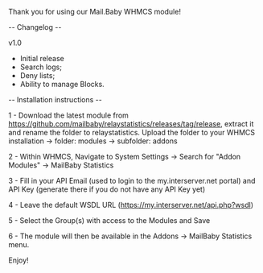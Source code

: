 Thank you for using our Mail.Baby WHMCS module!

-- Changelog --

v1.0

 - Initial release
 - Search logs;
 - Deny lists;
 - Ability to manage Blocks.

-- Installation instructions --

 1 - Download the latest module from https://github.com/mailbaby/relaystatistics/releases/tag/release, extract it and rename the folder to relaystatistics. Upload the folder  to your WHMCS installation -> folder: modules -> subfolder: addons 
 
 2 - Within WHMCS, Navigate to System Settings -> Search for "Addon Modules" -> MailBaby Statistics
 
 3 - Fill in your API Email (used to login to the my.interserver.net portal) and API Key (generate there if you do not have any API Key yet)
 
 4 - Leave the default WSDL URL (https://my.interserver.net/api.php?wsdl)
 
 5 - Select the Group(s) with access to the Modules and Save
 
 6 - The module will then be available in the Addons -> MailBaby Statistics menu.

Enjoy!
